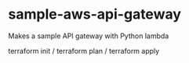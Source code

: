 # sample-aws-api-gateway

Makes a sample API gateway with Python lambda

terraform init /
terraform plan /
terraform apply 
